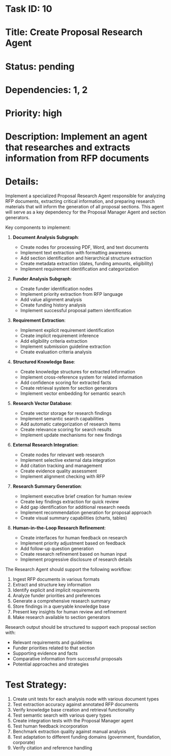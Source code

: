 # Task ID: 10
# Title: Create Proposal Research Agent
# Status: pending
# Dependencies: 1, 2
# Priority: high
# Description: Implement an agent that researches and extracts information from RFP documents

# Details:
Implement a specialized Proposal Research Agent responsible for analyzing RFP documents, extracting critical information, and preparing research materials that will inform the generation of all proposal sections. This agent will serve as a key dependency for the Proposal Manager Agent and section generators.

Key components to implement:

1. **Document Analysis Subgraph**:
   - Create nodes for processing PDF, Word, and text documents
   - Implement text extraction with formatting awareness
   - Add section identification and hierarchical structure extraction
   - Create metadata extraction (dates, funding amounts, eligibility)
   - Implement requirement identification and categorization

2. **Funder Analysis Subgraph**:
   - Create funder identification nodes
   - Implement priority extraction from RFP language
   - Add value alignment analysis
   - Create funding history analysis
   - Implement successful proposal pattern identification

3. **Requirement Extraction**:
   - Implement explicit requirement identification
   - Create implicit requirement inference
   - Add eligibility criteria extraction
   - Implement submission guideline extraction
   - Create evaluation criteria analysis

4. **Structured Knowledge Base**:
   - Create knowledge structures for extracted information
   - Implement cross-reference system for related information
   - Add confidence scoring for extracted facts
   - Create retrieval system for section generators
   - Implement vector embedding for semantic search

5. **Research Vector Database**:
   - Create vector storage for research findings
   - Implement semantic search capabilities
   - Add automatic categorization of research items
   - Create relevance scoring for search results
   - Implement update mechanisms for new findings

6. **External Research Integration**:
   - Create nodes for relevant web research
   - Implement selective external data integration
   - Add citation tracking and management
   - Create evidence quality assessment
   - Implement alignment checking with RFP

7. **Research Summary Generation**:
   - Implement executive brief creation for human review
   - Create key findings extraction for quick review
   - Add gap identification for additional research needs
   - Implement recommendation generation for proposal approach
   - Create visual summary capabilities (charts, tables)

8. **Human-in-the-Loop Research Refinement**:
   - Create interfaces for human feedback on research
   - Implement priority adjustment based on feedback
   - Add follow-up question generation
   - Create research refinement based on human input
   - Implement progressive disclosure of research details

The Research Agent should support the following workflow:
1. Ingest RFP documents in various formats
2. Extract and structure key information
3. Identify explicit and implicit requirements
4. Analyze funder priorities and preferences
5. Generate a comprehensive research summary
6. Store findings in a queryable knowledge base
7. Present key insights for human review and refinement
8. Make research available to section generators

Research output should be structured to support each proposal section with:
- Relevant requirements and guidelines
- Funder priorities related to that section
- Supporting evidence and facts
- Comparative information from successful proposals
- Potential approaches and strategies

# Test Strategy:
1. Create unit tests for each analysis node with various document types
2. Test extraction accuracy against annotated RFP documents
3. Verify knowledge base creation and retrieval functionality
4. Test semantic search with various query types
5. Create integration tests with the Proposal Manager agent
6. Test human feedback incorporation
7. Benchmark extraction quality against manual analysis
8. Test adaptation to different funding domains (government, foundation, corporate)
9. Verify citation and reference handling